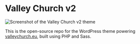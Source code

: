 Valley Church v2
================

![Screenshot of the Valley Church v2 theme](https://raw.github.com/rickbutterfield/valleychurch2/master/screenshot.png)

This is the open-source repo for the WordPress theme powering [valleychurch.eu](http://valleychurch.eu), built using PHP and Sass.